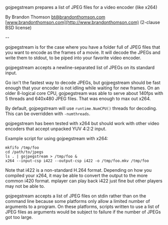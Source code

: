 gojpegstream prepares a list of JPEG files for a video encoder (like x264)

By Brandon Thomson <bt@brandonthomson.com> [www.brandonthomson.com](http://www.brandonthomson.com)
(2-clause BSD license)

--

gojpegstream is for the case where you have a folder full of JPEG files that
you want to encode as the frames of a movie. It will decode the JPEGs and write
them to stdout, to be piped into your favorite video encoder.

gojpegstream accepts a newline-separated list of JPEGs on its standard input.

Go isn't the fastest way to decode JPEGs, but gojpegstream should be fast
enough that your encoder is not idling while waiting for new frames. On an
older 8-logical core CPU, gojpegstream was able to serve about 140fps with 5
threads and 640x480 JPEG files. That was enough to max out x264.

By default, gojpegstream will use `runtime.NumCPU()` threads for decoding. This
can be overridden with `-numthreads`.

gojpegstream has been tested with x264 but should work with other video
encoders that accept unpacked YUV 4:2:2 input.

Example script for using gojpegstream with x264:

```shell
mkfifo /tmp/foo
cd /path/to/jpegs
ls . | gojpegstream > /tmp/foo &
x264 --input-csp i422 --output-csp i422 -o /tmp/foo.mkv /tmp/foo
```

Note that i422 is a non-standard H.264 format. Depending on how you compiled
your x264, it may be able to convert the output to the more common i420 format.
mplayer can play back i422 just fine but other players may not be able to.


gojpegstream accepts a list of JPEG files on stdin rather than on the command
line because some platforms only allow a limited number of arguments to a
program. On these platforms, scripts written to use a list of JPEG files as
arguments would be subject to failure if the number of JPEGs got too large.
